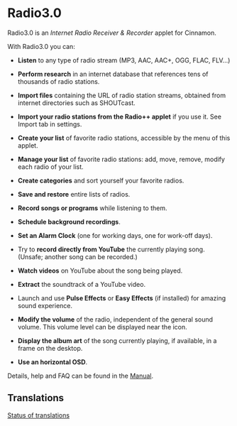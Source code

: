 # Radio3.0

Radio3.0 is an *Internet Radio Receiver & Recorder* applet for Cinnamon.

With Radio3.0 you can:

  * **Listen** to any type of radio stream (MP3, AAC, AAC+, OGG, FLAC, FLV...)

  * **Perform research** in an internet database that references tens of thousands of radio stations.

  * **Import files** containing the URL of radio station streams, obtained from internet directories such as SHOUTcast.

  * **Import your radio stations from the Radio++ applet** if you use it. See Import tab in settings.

  * **Create your list** of favorite radio stations, accessible by the menu of this applet.

  * **Manage your list** of favorite radio stations: add, move, remove, modify each radio of your list.

  * **Create categories** and sort yourself your favorite radios.

  * **Save and restore** entire lists of radios.

  * **Record songs or programs** while listening to them.

  * **Schedule background recordings**.

  * **Set an Alarm Clock** (one for working days, one for work-off days).

  * Try to **record directly from YouTube** the currently playing song. (Unsafe; another song can be recorded.)

  * **Watch videos** on YouTube about the song being played.

  * **Extract** the soundtrack of a YouTube video.

  * Launch and use **Pulse Effects** or **Easy Effects** (if installed) for amazing sound experience.

  * **Modify the volume** of the radio, independent of the general sound volume. This volume level can be displayed near the icon.

  * **Display the album art** of the song currently playing, if available, in a frame on the desktop.

  * **Use an horizontal OSD**.

Details, help and FAQ can be found in the [Manual](https://github.com/linuxmint/cinnamon-spices-applets/blob/master/Radio3.0%40claudiux/files/Radio3.0%40claudiux/help/MANUAL.md).

## Translations

[Status of translations](https://github.com/linuxmint/cinnamon-spices-applets/blob/translation-status-tables/.translation-tables/tables/Radio3.0%40claudiux.md#)








